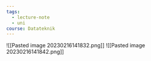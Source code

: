 ```yaml
---
tags:
  - lecture-note
  - uni
course: Datateknik
---
```

![[Pasted image 20230216141832.png]]
![[Pasted image 20230216141842.png]]
